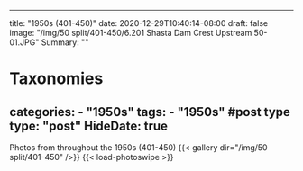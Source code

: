 
---
title: "1950s (401-450)"
date: 2020-12-29T10:40:14-08:00
draft: false
image: "/img/50 split/401-450/6.201 Shasta Dam Crest Upstream 50-01.JPG"
Summary: ""
#   Taxonomies
categories:
    - "1950s"
tags:
    - "1950s"
#post type
type: "post"
HideDate: true
---

Photos from throughout the 1950s (401-450)
{{< gallery dir="/img/50 split/401-450" />}} {{< load-photoswipe >}}
